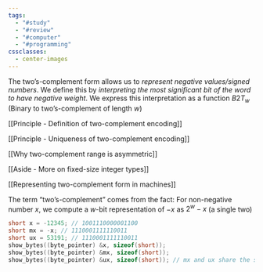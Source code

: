 ```yaml
---
tags:
  - "#study"
  - "#review"
  - "#computer"
  - "#programming"
cssclasses:
  - center-images
---
```

The two’s-complement form allows us to *represent negative values/signed numbers*. We define this by *interpreting the most significant bit of the word to have negative weight*. We express this interpretation as a function $B2T_{w}$ (Binary to two’s-complement of length $w$)

[[Principle - Definition of two-complement encoding]]

[[Principle - Uniqueness of two-complement encoding]]

[[Why two-complement range is asymmetric]]

[[Aside - More on fixed-size integer types]]

[[Representing two-complement form in machines]]

The term “two’s-complement” comes from the fact: For non-negative number $x$, we compute a $w$-bit representation of $-x$ as $2^{w}-x$ (a single two)


```c
short x = -12345; // 1001110000001100
short mx = -x; // 1110001111110011
short ux = 53191; // 1110001111110011
show_bytes((byte_pointer) &x, sizeof(short));
show_bytes((byte_pointer) &mx, sizeof(short));
show_bytes((byte_pointer) &ux, sizeof(short)); // mx and ux share the same bit representation

```
